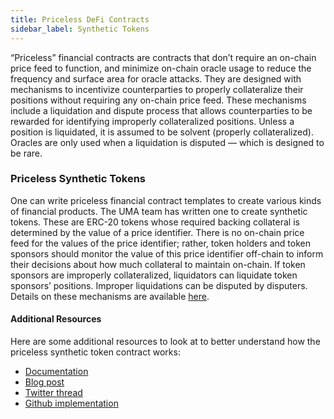 ```yaml
---
title: Priceless DeFi Contracts
sidebar_label: Synthetic Tokens
---
```


“Priceless” financial contracts are contracts that don’t require an on-chain price feed to function, and minimize on-chain oracle usage to reduce the frequency and surface area for oracle attacks.
They are designed with mechanisms to incentivize counterparties to properly collateralize their positions without requiring any on-chain price feed.
These mechanisms include a liquidation and dispute process that allows counterparties to be rewarded for identifying improperly collateralized positions.
Unless a position is liquidated, it is assumed to be solvent (properly collateralized).
Oracles are only used when a liquidation is disputed — which is designed to be rare.

### Priceless Synthetic Tokens

One can write priceless financial contract templates to create various kinds of financial products.
The UMA team has written one to create synthetic tokens.
These are ERC-20 tokens whose required backing collateral is determined by the value of a price identifier.
There is no on-chain price feed for the values of the price identifier; rather, token holders and token sponsors should monitor the value of this price identifier off-chain to inform their decisions about how much collateral to maintain on-chain.
If token sponsors are improperly collateralized, liquidators can liquidate token sponsors’ positions.
Improper liquidations can be disputed by disputers. Details on these mechanisms are available [here](understanding-uma/explainer.md).

#### Additional Resources

Here are some additional resources to look at to better understand how the priceless synthetic token contract works:

- [Documentation](understanding-uma/explainer.md)
- [Blog post](https://medium.com/uma-project/priceless-synthetic-tokens-f28e6452c18b)
- [Twitter thread](https://twitter.com/UMAprotocol/status/1242891550872535042?s=20)
- [Github implementation](https://github.com/UMAprotocol/protocol/tree/master/packages/core/contracts/financial-templates)